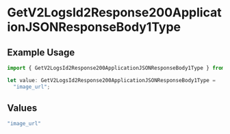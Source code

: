 # GetV2LogsId2Response200ApplicationJSONResponseBody1Type

## Example Usage

```typescript
import { GetV2LogsId2Response200ApplicationJSONResponseBody1Type } from "orq-poc-typescript-multi-env-version/models/operations";

let value: GetV2LogsId2Response200ApplicationJSONResponseBody1Type =
  "image_url";
```

## Values

```typescript
"image_url"
```
